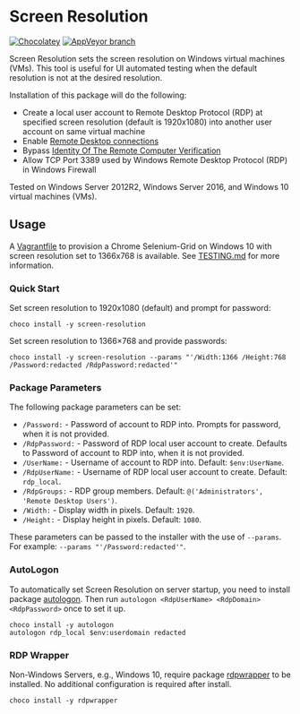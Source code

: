 # Screen Resolution

[![Chocolatey](https://img.shields.io/chocolatey/dt/screen-resolution.svg)](https://chocolatey.org/packages/screen-resolution)
[![AppVeyor branch](https://img.shields.io/appveyor/ci/dhoer/choco-screen-resolution/master.svg)](https://ci.appveyor.com/project/dhoer/choco-screen-resolution)

Screen Resolution sets the screen resolution on Windows virtual machines (VMs). This tool is useful for UI automated testing when the default resolution is not at the desired resolution.

Installation of this package will do the following:

- Create a local user account to Remote Desktop Protocol (RDP) at specified screen resolution (default is 1920x1080) into another user account on same virtual machine
- Enable [Remote Desktop connections](https://technet.microsoft.com/en-us/library/cc722151%28v=ws.10%29.aspx)
- Bypass [Identity Of The Remote Computer Verification](http://www.mytecbits.com/microsoft/windows/rdp-identity-of-the-remote-computer)
- Allow TCP Port 3389 used by Windows Remote Desktop Protocol (RDP) in Windows Firewall

Tested on Windows Server 2012R2, Windows Server 2016, and Windows 10 virtual machines (VMs).

## Usage

A [Vagrantfile](https://github.com/dhoer/choco-screen-resolution/blob/master/Vagrantfile) to provision a Chrome Selenium-Grid on Windows 10 with screen resolution set to 1366x768 is available. See [TESTING.md](https://github.com/dhoer/choco-screen-resolution/blob/master/TESTING.md) for more information.

### Quick Start

Set screen resolution to 1920x1080 (default) and prompt for password:

    choco install -y screen-resolution

Set screen resolution to 1366×768 and provide passwords:

    choco install -y screen-resolution --params "'/Width:1366 /Height:768 /Password:redacted /RdpPassword:redacted'"

### Package Parameters

The following package parameters can be set:

- `/Password:` - Password of account to RDP into. Prompts for password,
    when it is not provided.
- `/RdpPassword:` - Password of RDP local user account to create.
    Defaults to Password of account to RDP into, when it is not
    provided.
- `/UserName:` - Username of account to RDP into.
    Default: `$env:UserName`.
- `/RdpUserName:` - Username of RDP local user account to create.
    Default: `rdp_local`.
- `/RdpGroups:` - RDP group members.
    Default: `@('Administrators', 'Remote Desktop Users')`.
- `/Width:` - Display width in pixels. Default: `1920`.
- `/Height:` - Display height in pixels. Default: `1080`.

These parameters can be passed to the installer with the use of
`--params`. For example: `--params "'/Password:redacted'"`.

### AutoLogon

To automatically set Screen Resolution on server startup, you need
to install package
[autologon](https://chocolatey.org/packages/autologon).  Then run
`autologon <RdpUserName> <RdpDomain> <RdpPassword>` once to set it up.

    choco install -y autologon
    autologon rdp_local $env:userdomain redacted

### RDP Wrapper

Non-Windows Servers, e.g., Windows 10, require package
[rdpwrapper](https://chocolatey.org/packages/rdpwrapper) to be
installed. No additional configuration is required after install.

    choco install -y rdpwrapper
